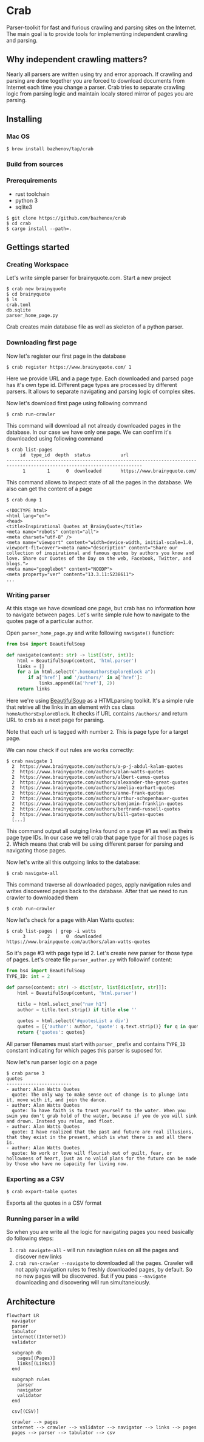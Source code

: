 # Crab

Parser-toolkit for fast and furious crawling and parsing sites on the Internet. The main goal is to provide tools for implementing independent crawling and parsing.

## Why independent crawling matters?

Nearly all parsers are written using try and error approach. If crawling and parsing are done together you are forced to download documents from Internet each time you change a parser. Crab tries to separate crawling logic from parsing logic and maintain localy stored mirror of pages you are parsing.

## Installing

### Mac OS

```console
$ brew install bazhenov/tap/crab
```

### Build from sources
### Prerequirements

* rust toolchain
* python 3
* sqlite3

```console
$ git clone https://github.com/bazhenov/crab
$ cd crab
$ cargo install --path=.
```

## Gettings started

### Creating Workspace

Let's write simple parser for brainyquote.com. Start a new project

```console
$ crab new brainyquote
$ cd brainyquote
$ ls
crab.toml
db.sqlite
parser_home_page.py
```

Crab creates main database file as well as skeleton of a python parser.

### Downloading first page

Now let's register our first page in the database

```console
$ crab register https://www.brainyquote.com/ 1
```

Here we provide URL and a page type. Each downloaded and parsed page has it's own type id. Different page types are processed by different parsers. It allows to separate navigating and parsing logic of complex sites.

Now let's download first page using following command

```console
$ crab run-crawler
```

This command will download all not already downloaded pages in the database. In our case we have only one page. We can confirm it's downloaded using following command

```console
$ crab list-pages
     id  type_id  depth  status           url
------------------------------------------------------------------------------------------------------------------------
      1        1      0  downloaded       https://www.brainyquote.com/
```

This command allows to inspect state of all the pages in the database. We also can get the content of a page

```console
$ crab dump 1

<!DOCTYPE html>
<html lang="en">
<head>
<title>Inspirational Quotes at BrainyQuote</title>
<meta name="robots" content="all">
<meta charset="utf-8" />
<meta name="viewport" content="width=device-width, initial-scale=1.0, viewport-fit=cover"><meta name="description" content="Share our collection of inspirational and famous quotes by authors you know and love. Share our Quotes of the Day on the web, Facebook, Twitter, and blogs.">
<meta name="googlebot" content="NOODP">
<meta property="ver" content="13.3.11:5238611">
...
```

### Writing parser

At this stage we have download one page, but crab has no information how to navigate between pages. Let's write simple rule how to navigate to the quotes page of a particular author.

Open `parser_home_page.py` and write following `navigate()` function:

```python
from bs4 import BeautifulSoup

def navigate(content: str) -> list[(str, int)]:
    html = BeautifulSoup(content, 'html.parser')
    links = []
    for a in html.select(".homeAuthorsExploreBlock a"):
        if a['href'] and '/authors/' in a['href']:
            links.append((a['href'], 2))
    return links
```

Here we're using [BeautifulSoup](https://www.crummy.com/software/BeautifulSoup/bs4/doc/) as a HTMLparsing toolkit. It's a simple rule that retrive all the links in an element with css class `homeAuthorsExploreBlock`. It checks if URL contains `/authors/` and return URL to crab as a next page for parsing.

Note that each url is tagged with number `2`. This is page type for a target page.

We can now check if out rules are works correctly:

```console
$ crab navigate 1
  2  https://www.brainyquote.com/authors/a-p-j-abdul-kalam-quotes
  2  https://www.brainyquote.com/authors/alan-watts-quotes
  2  https://www.brainyquote.com/authors/albert-camus-quotes
  2  https://www.brainyquote.com/authors/alexander-the-great-quotes
  2  https://www.brainyquote.com/authors/amelia-earhart-quotes
  2  https://www.brainyquote.com/authors/anne-frank-quotes
  2  https://www.brainyquote.com/authors/arthur-schopenhauer-quotes
  2  https://www.brainyquote.com/authors/benjamin-franklin-quotes
  2  https://www.brainyquote.com/authors/bertrand-russell-quotes
  2  https://www.brainyquote.com/authors/bill-gates-quotes
  [...]
```

This command output all outging links found on a page #1 as well as theirs page type IDs. In our case we tell crab that page type for all those pages is 2. Which means that crab will be using different parser for parsing and navigating those pages.

Now let's write all this outgoing links to the database:

```console
$ crab navigate-all
```

This command traverse all downloaded pages, apply navigation rules and writes discovered pages back to the database. After that we need to run crawler to downloaded them

```console
$ crab run-crawler
```

Now let's check for a page with Alan Watts quotes:

```console
$ crab list-pages | grep -i watts
      3        2      0  downloaded       https://www.brainyquote.com/authors/alan-watts-quotes

```

So it's page #3 with page type id 2. Let's create new parser for those type of pages. Let's create file `parser_author.py` with followinf content:

```python
from bs4 import BeautifulSoup
TYPE_ID: int = 2

def parse(content: str) -> dict[str, list[dict[str, str]]]:
    html = BeautifulSoup(content, 'html.parser')
    
    title = html.select_one("nav h1")
    author = title.text.strip() if title else ''

    quotes = html.select('#quotesList a div')
    quotes = [{'author': author, 'quote': q.text.strip()} for q in quotes]
    return {'quotes': quotes}
```

All parser filenames must start with `parser_` prefix and contains `TYPE_ID` constant indicating for which pages this parser is suposed for.

Now let's run parser logic on a page

```console
$ crab parse 3
quotes
------------------------
- author: Alan Watts Quotes
  quote: The only way to make sense out of change is to plunge into it, move with it, and join the dance.
- author: Alan Watts Quotes
  quote: To have faith is to trust yourself to the water. When you swim you don't grab hold of the water, because if you do you will sink and drown. Instead you relax, and float.
- author: Alan Watts Quotes
  quote: I have realized that the past and future are real illusions, that they exist in the present, which is what there is and all there is.
- author: Alan Watts Quotes
  quote: No work or love will flourish out of guilt, fear, or hollowness of heart, just as no valid plans for the future can be made by those who have no capacity for living now.
```

### Exporting as a CSV

```console
$ crab export-table quotes
```

Exports all the quotes in a CSV format

### Running parser in a wild

So when you are write all the logic for navigating pages you need basically do following steps:

1. `crab navigate-all` - will run naviagtion rules on all the pages and discover new links
2. `crab run-crawler --navigate` to downloaded all the pages. Crawler will not apply navigation rules to freshly downloaded pages, by default. So no new pages will be discovered. But if you pass `--navigate` downloading and discovering will run simultaneiously.

## Architecture

```mermaid
flowchart LR
  navigator
  parser
  tabulator
  internet((Internet))
  validator

  subgraph db
    pages[(Pages)]
    links[(Links)]
  end

  subgraph rules
    parser
    navigator
    validator
  end

  csv[(CSV)]

  crawler --> pages
  internet --> crawler --> validator --> navigator --> links --> pages
  pages --> parser --> tabulator --> csv
```